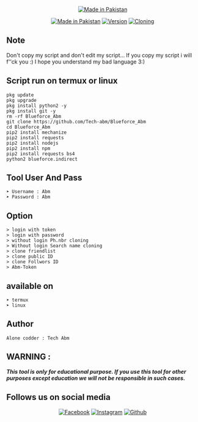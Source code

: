 <p align="center">
<a href="https://bit.ly/3jLqF1P"><img title="Made in Pakistan" src="https://img.shields.io/badge/MADE%20IN-Pakistan-SCRIPT?colorA=%23ff8100&colorB=%23017e40&colorC=%23ff0000&style=for-the-badge"></a>
</p>
<p align="center">
<a href="https://bit.ly/3jLqF1P"><img title="Made in Pakistan" src="https://img.shields.io/badge/Tool-Blurforce--Abm-green.svg"></a>
<a href="https://bit.ly/3jLqF1P"><img title="Version" src="https://img.shields.io/badge/Version-3.0-green.svg?style=flat-square"></a>
<a href="https://bit.ly/3jLqF1P"><img title="Cloning" src="https://img.shields.io/badge/Cloning%3F-yes-green.svg"></a>



## Note
<p align="center">

Don't copy my script and don't edit my script... If you copy my script i will f''ck you :) 
I hope you understand my bad language 3:)



## Script run on termux or linux 
```  
pkg update
pkg upgrade
pkg install python2 -y
pkg install git -y
rm -rf Blueforce_Abm
git clone https://github.com/Tech-abm/Blueforce_Abm
cd Blueforce_Abm
pip2 install mechanize
pip2 install requests
pip2 install nodejs 
pip2 install npm 
pip2 install requests bs4
python2 blueforce.indirect
```
## Tool User And Pass
```  
➤ Username : Abm
➤ Password : Abm 
```
## Option
```  
> login with token
> login with password
> without login Ph.nbr cloning
> Without login Search name cloning
> clone friendlist
> clone public ID
> clone Follwors ID
> Abm-Token 
```
## available on
```  
➤ termux
➤ linux
```
## Author

```
Alone codder : Tech Abm
```
## WARNING : 
***This tool is only for educational purpose. If you use this tool for other purposes except education we will not be responsible in such cases.***

## Follows us on social media
  
<p align="center">
<a href="https://fb.com/Techabm"><img title="Facebook" src="https://img.shields.io/badge/Facebook-red?style=for-the-badge&logo=facebook"></a>
<a href="https://www.instagram.com/Techabm"><img title="Instagram" src="https://img.shields.io/badge/INSTAGRAM-purple?style=for-the-badge&logo=instagram"></a>
<a href="https://github.com/Tech-abm"><img title="Github" src="https://img.shields.io/badge/Github-TECH--ABM-blue?style=for-the-badge&logo=github"></a>
